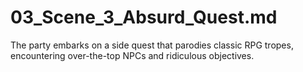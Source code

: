 # 03_Scene_3_Absurd_Quest.md
The party embarks on a side quest that parodies classic RPG tropes, encountering over-the-top NPCs and ridiculous objectives.
